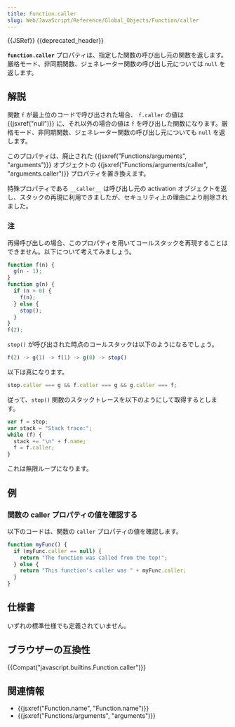 ```yaml
---
title: Function.caller
slug: Web/JavaScript/Reference/Global_Objects/Function/caller
---
```


{{JSRef}} {{deprecated_header}}

**`function.caller`** プロパティは、指定した関数の呼び出し元の関数を返します。厳格モード、非同期関数、ジェネレーター関数の呼び出し元については `null` を返します。

## 解説

関数 `f` が最上位のコードで呼び出された場合、 `f.caller` の値は {{jsxref("null")}} に、それ以外の場合の値は `f` を呼び出した関数になります。厳格モード、非同期関数、ジェネレーター関数の呼び出し元についても `null` を返します。

このプロパティは、廃止された {{jsxref("Functions/arguments", "arguments")}} オブジェクトの {{jsxref("Functions/arguments/caller", "arguments.caller")}} プロパティを置き換えます。

特殊プロパティである `__caller__` は呼び出し元の activation オブジェクトを返し、スタックの再現に利用できましたが、セキュリティ上の理由により削除されました。

### 注

再帰呼び出しの場合、このプロパティを用いてコールスタックを再現することはできません。以下について考えてみましょう。

```js
function f(n) {
  g(n - 1);
}
function g(n) {
  if (n > 0) {
    f(n);
  } else {
    stop();
  }
}
f(2);
```

`stop()` が呼び出された時点のコールスタックは以下のようになるでしょう。

```js
f(2) -> g(1) -> f(1) -> g(0) -> stop()
```

以下は真になります。

```js
stop.caller === g && f.caller === g && g.caller === f;
```

従って、`stop()` 関数のスタックトレースを以下のようにして取得するとします。

```js
var f = stop;
var stack = "Stack trace:";
while (f) {
  stack += "\n" + f.name;
  f = f.caller;
}
```

これは無限ループになります。

## 例

### 関数の caller プロパティの値を確認する

以下のコードは、関数の `caller` プロパティの値を確認します。

```js
function myFunc() {
  if (myFunc.caller == null) {
    return "The function was called from the top!";
  } else {
    return "This function's caller was " + myFunc.caller;
  }
}
```

## 仕様書

いずれの標準仕様でも定義されていません。

## ブラウザーの互換性

{{Compat("javascript.builtins.Function.caller")}}

## 関連情報

- {{jsxref("Function.name", "Function.name")}}
- {{jsxref("Functions/arguments", "arguments")}}

